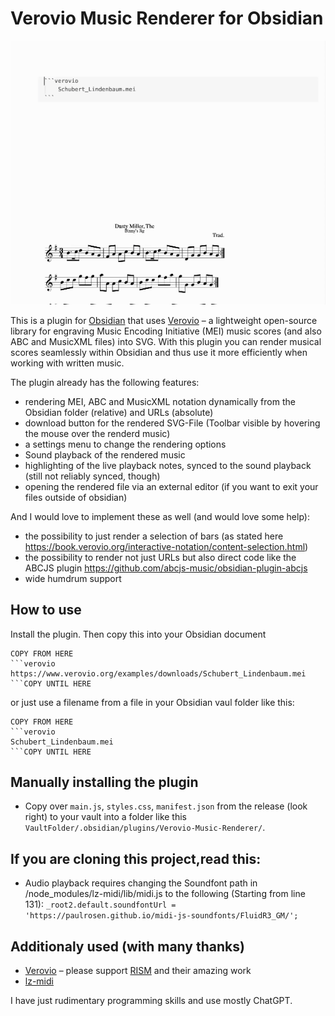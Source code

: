 # Verovio Music Renderer for Obsidian

![](Verovio-Plugin.gif)

This is a plugin for [Obsidian](https://obsidian.md) that uses [Verovio](https://www.verovio.org/) – a lightweight open-source library for engraving Music Encoding Initiative (MEI) music scores (and also ABC and MusicXML files) into SVG. With this plugin you can render musical scores seamlessly within Obsidian and thus use it more efficiently when working with written music.

The plugin already has the following features:
- rendering MEI, ABC and MusicXML notation dynamically from the Obsidian folder (relative) and URLs (absolute)
- download button for the rendered SVG-File (Toolbar visible by hovering the mouse over the renderd music)
- a settings menu to change the rendering options
- Sound playback of the rendered music
- highlighting of the live playback notes, synced to the sound playback (still not reliably synced, though)
- opening the rendered file via an external editor (if you want to exit your files outside of obsidian)

And I would love to implement these as well (and would love some help):
- the possibility to just render a selection of bars (as stated here https://book.verovio.org/interactive-notation/content-selection.html)
- the possibility to render not just URLs but also direct code like the ABCJS plugin https://github.com/abcjs-music/obsidian-plugin-abcjs
- wide humdrum support

## How to use

Install the plugin. Then copy this into your Obsidian document

```
COPY FROM HERE
```verovio
https://www.verovio.org/examples/downloads/Schubert_Lindenbaum.mei
```COPY UNTIL HERE

```

or just use a filename from a file in your Obsidian vaul folder like this:

```
COPY FROM HERE
```verovio
Schubert_Lindenbaum.mei
```COPY UNTIL HERE

```

## Manually installing the plugin

- Copy over `main.js`, `styles.css`, `manifest.json` from the release (look right) to your vault into a folder like this `VaultFolder/.obsidian/plugins/Verovio-Music-Renderer/`.

## If you are cloning this project,read this:
- Audio playback requires changing the Soundfont path in /node_modules/lz-midi/lib/midi.js to the following (Starting from line 131):
	`_root2.default.soundfontUrl = 'https://paulrosen.github.io/midi-js-soundfonts/FluidR3_GM/';`


## Additionaly used (with many thanks)
- [Verovio](https://github.com/rism-digital/verovio) – please support [RISM](https://rism.digital/) and their amazing work
- [lz-midi](https://github.com/AAlittleWhite/lz-midi)

I have just rudimentary programming skills and use mostly ChatGPT.
